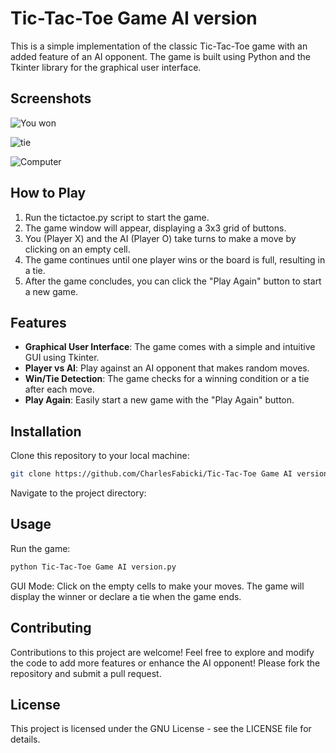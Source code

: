 # Tic-Tac-Toe Game AI version

This is a simple implementation of the classic Tic-Tac-Toe game with an added feature of an AI opponent. The game is built using Python and the Tkinter library for the graphical user interface.

## Screenshots
![You won](https://github.com/CharlesFabicki/Tic-Tac-Toe.Game.plus.AI.version/assets/103677730/bfa9ccdd-239b-414f-ad39-73894e19c0d8)

![tie](https://github.com/CharlesFabicki/Tic-Tac-Toe.Game.plus.AI.version/assets/103677730/8f29ca0e-7325-4f14-9259-9d56654c8d72)

![Computer](https://github.com/CharlesFabicki/Tic-Tac-Toe.Game.plus.AI.version/assets/103677730/9b3a7586-5df0-4c13-aa16-bd330d4251c4)


## How to Play

1. Run the tictactoe.py script to start the game.
2. The game window will appear, displaying a 3x3 grid of buttons.
3. You (Player X) and the AI (Player O) take turns to make a move by clicking on an empty cell.
4. The game continues until one player wins or the board is full, resulting in a tie.
5. After the game concludes, you can click the "Play Again" button to start a new game.

## Features


- **Graphical User Interface**: The game comes with a simple and intuitive GUI using Tkinter.
- **Player vs AI**: Play against an AI opponent that makes random moves.
- **Win/Tie Detection**: The game checks for a winning condition or a tie after each move.
- **Play Again**: Easily start a new game with the "Play Again" button.

## Installation

 Clone this repository to your local machine:

   ```bash
   git clone https://github.com/CharlesFabicki/Tic-Tac-Toe Game AI version.git
   ```
Navigate to the project directory:

## Usage

Run the game:

```bash
python Tic-Tac-Toe Game AI version.py
```

GUI Mode: Click on the empty cells to make your moves. The game will display the winner or declare a tie when the game ends.

## Contributing
Contributions to this project are welcome! Feel free to explore and modify the code to add more features or enhance the AI opponent! Please fork the repository and submit a pull request.

## License
This project is licensed under the GNU License - see the LICENSE file for details.
